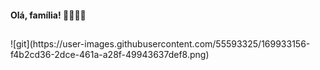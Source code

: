 ####                                  Olá, família! 👋💖✨🦋 

 ##
 
<div>
![git](https://user-images.githubusercontent.com/55593325/169933156-f4b2cd36-2dce-461a-a28f-49943637def8.png)
</div>
